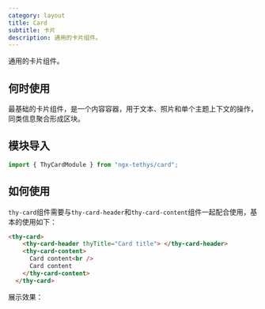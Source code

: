 ```yaml
---
category: layout
title: Card
subtitle: 卡片
description: 通用的卡片组件。
---
```

<div class="dg-alert dg-alert-info">通用的卡片组件。</div>

## 何时使用

最基础的卡片组件，是一个内容容器，用于文本、照片和单个主题上下文的操作，同类信息聚合形成区块。

## 模块导入
```ts
import { ThyCardModule } from "ngx-tethys/card";
```

## 如何使用
`thy-card`组件需要与`thy-card-header`和`thy-card-content`组件一起配合使用，基本的使用如下：
```html
<thy-card>
    <thy-card-header thyTitle="Card title"> </thy-card-header>
    <thy-card-content>
      Card content<br />
      Card content
    </thy-card-content>
  </thy-card>
```
展示效果：
<example name="thy-card-basic-example" inline>
